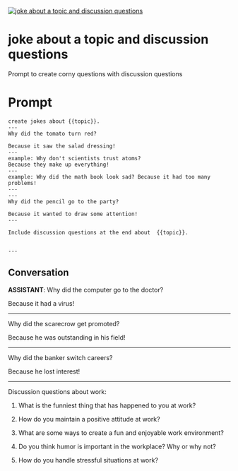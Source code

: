 
[![joke about a topic and discussion questions](https://flow-prompt-covers.s3.us-west-1.amazonaws.com/icon/illustrative/illus_6.png)]()
# joke about a topic and discussion questions 
Prompt to create corny questions with discussion questions

# Prompt

```
create jokes about {{topic}}.  
---
Why did the tomato turn red?

Because it saw the salad dressing!
---
example: Why don't scientists trust atoms?
Because they make up everything!
---
example: Why did the math book look sad? Because it had too many problems!
---
---
Why did the pencil go to the party?

Because it wanted to draw some attention!
---

Include discussion questions at the end about  {{topic}}. 


---
```

## Conversation

**ASSISTANT**: Why did the computer go to the doctor?



Because it had a virus!



---



Why did the scarecrow get promoted?



Because he was outstanding in his field!



---



Why did the banker switch careers?



Because he lost interest!



---



Discussion questions about work:



1. What is the funniest thing that has happened to you at work?

2. How do you maintain a positive attitude at work?

3. What are some ways to create a fun and enjoyable work environment?

4. Do you think humor is important in the workplace? Why or why not?

5. How do you handle stressful situations at work?


